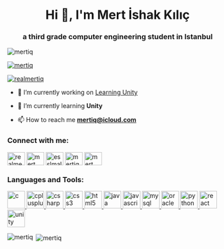 <h1 align="center">Hi 👋, I'm Mert İshak Kılıç</h1>
<h3 align="center">a third grade computer engineering student in Istanbul</h3>

<p align="left"> <img src="https://komarev.com/ghpvc/?username=mertiq&label=Profile%20views&color=0e75b6&style=flat" alt="mertiq" /> </p>

<p align="left"> <a href="https://github.com/ryo-ma/github-profile-trophy"><img src="https://github-profile-trophy.vercel.app/?username=mertiq" alt="mertiq" /></a> </p>

<p align="left"> <a href="https://twitter.com/realmertiq" target="blank"><img src="https://img.shields.io/twitter/follow/realmertiq?logo=twitter&style=for-the-badge" alt="realmertiq" /></a> </p>

- 🔭 I’m currently working on [Learning Unity](https://github.com/Mertiq/Unity-Learning)

- 🌱 I’m currently learning **Unity**

- 📫 How to reach me **mertiq@icloud.com**

<h3 align="left">Connect with me:</h3>
<p align="left">
<a href="https://twitter.com/realmertiq" target="blank"><img align="center" src="https://cdn.jsdelivr.net/npm/simple-icons@3.0.1/icons/twitter.svg" alt="realmertiq" height="30" width="40" /></a>
<a href="https://linkedin.com/in/mert ishak kılıç" target="blank"><img align="center" src="https://cdn.jsdelivr.net/npm/simple-icons@3.0.1/icons/linkedin.svg" alt="mert ishak kılıç" height="30" width="40" /></a>
<a href="https://fb.com/esslmalykm" target="blank"><img align="center" src="https://cdn.jsdelivr.net/npm/simple-icons@3.0.1/icons/facebook.svg" alt="esslmalykm" height="30" width="40" /></a>
<a href="https://instagram.com/mertiq" target="blank"><img align="center" src="https://cdn.jsdelivr.net/npm/simple-icons@3.0.1/icons/instagram.svg" alt="mertiq" height="30" width="40" /></a>
<a href="https://www.youtube.com/c/mert i̇shak kılıç" target="blank"><img align="center" src="https://cdn.jsdelivr.net/npm/simple-icons@3.0.1/icons/youtube.svg" alt="mert i̇shak kılıç" height="30" width="40" /></a>
</p>

<h3 align="left">Languages and Tools:</h3>
<p align="left"> <a href="https://www.cprogramming.com/" target="_blank"> <img src="https://devicons.github.io/devicon/devicon.git/icons/c/c-original.svg" alt="c" width="40" height="40"/> </a> <a href="https://www.w3schools.com/cpp/" target="_blank"> <img src="https://devicons.github.io/devicon/devicon.git/icons/cplusplus/cplusplus-original.svg" alt="cplusplus" width="40" height="40"/> </a> <a href="https://www.w3schools.com/cs/" target="_blank"> <img src="https://devicons.github.io/devicon/devicon.git/icons/csharp/csharp-original.svg" alt="csharp" width="40" height="40"/> </a> <a href="https://www.w3schools.com/css/" target="_blank"> <img src="https://devicons.github.io/devicon/devicon.git/icons/css3/css3-original-wordmark.svg" alt="css3" width="40" height="40"/> </a> <a href="https://www.w3.org/html/" target="_blank"> <img src="https://devicons.github.io/devicon/devicon.git/icons/html5/html5-original-wordmark.svg" alt="html5" width="40" height="40"/> </a> <a href="https://www.java.com" target="_blank"> <img src="https://devicons.github.io/devicon/devicon.git/icons/java/java-original-wordmark.svg" alt="java" width="40" height="40"/> </a> <a href="https://developer.mozilla.org/en-US/docs/Web/JavaScript" target="_blank"> <img src="https://devicons.github.io/devicon/devicon.git/icons/javascript/javascript-original.svg" alt="javascript" width="40" height="40"/> </a> <a href="https://www.mysql.com/" target="_blank"> <img src="https://devicons.github.io/devicon/devicon.git/icons/mysql/mysql-original-wordmark.svg" alt="mysql" width="40" height="40"/> </a> <a href="https://www.oracle.com/" target="_blank"> <img src="https://devicons.github.io/devicon/devicon.git/icons/oracle/oracle-original.svg" alt="oracle" width="40" height="40"/> </a> <a href="https://www.python.org" target="_blank"> <img src="https://devicons.github.io/devicon/devicon.git/icons/python/python-original.svg" alt="python" width="40" height="40"/> </a> <a href="https://reactjs.org/" target="_blank"> <img src="https://devicons.github.io/devicon/devicon.git/icons/react/react-original-wordmark.svg" alt="react" width="40" height="40"/> </a> <a href="https://unity.com/" target="_blank"> <img src="https://www.vectorlogo.zone/logos/unity3d/unity3d-icon.svg" alt="unity" width="40" height="40"/> </a> </p>

<p><img align="left" src="https://github-readme-stats.vercel.app/api/top-langs?username=mertiq&show_icons=true&locale=en&layout=compact" alt="mertiq" /></p>

<p>&nbsp;<img align="center" src="https://github-readme-stats.vercel.app/api?username=mertiq&show_icons=true&locale=en" alt="mertiq" /></p>
